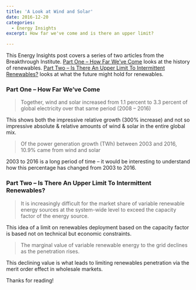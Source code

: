 ```yaml
---
title: 'A Look at Wind and Solar'
date: 2016-12-20
categories:
  - Energy Insights
excerpt: How far we've come and is there an upper limit?

---
```


This Energy Insights post covers a series of two articles from the Breakthrough Institute.  [Part One – How Far We’ve Come](https://thebreakthrough.org/index.php/voices/energetics/wind-and-solar-how-far-weve-come) looks at the history of renewables.  [Part Two – Is There An Upper Limit To Intermittent Renewables?](https://thebreakthrough.org/index.php/voices/energetics/a-look-at-wind-and-solar-part-2) looks at what the future might hold for renewables.

### Part One – How Far We’ve Come

> Together, wind and solar increased from 1.1 percent to 3.3 percent of global electricity over that same period (2008 – 2016)

This shows both the impressive relative growth (300% increase) and not so impressive absolute & relative amounts of wind & solar in the entire global mix.

> Of the power generation growth (TWh) between 2003 and 2016, 10.9% came from wind and solar

2003 to 2016 is a long period of time – it would be interesting to understand how this percentage has changed from 2003 to 2016.

### Part Two – Is There An Upper Limit To Intermittent Renewables?

> It is increasingly difficult for the market share of variable renewable energy sources at the system-wide level to exceed the capacity factor of the energy source.

This idea of a limit on renewables deployment based on the capacity factor is based not on technical but economic constraints.

> The marginal value of variable renewable energy to the grid declines as the penetration rises.

This declining value is what leads to limiting renewables penetration via the merit order effect in wholesale markets.

Thanks for reading!
